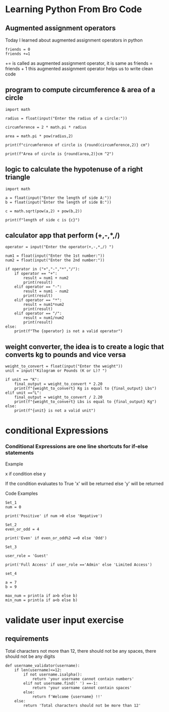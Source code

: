 # Learning Python From Bro Code 

## Augmented assignment operators

Today I learned about augmented assignment operators in python

```
friends = 0
friends +=1
```
+= is called as augmented assignment operator, it is same as friends = friends + 1
this augmented assignment operator helps us to write clean code


## program to compute circumference & area of a circle

```
import math

radius = float(input("Enter the radius of a circle:"))

circumference = 2 * math.pi * radius

area = math.pi * pow(radius,2)

print(f"circumference of circle is {round(circumference,2)} cm")

print(f"Area of circle is {round(area,2)}cm ^2")
```

## logic to calculate the hypotenuse of a right triangle
```
import math 

a = float(input("Enter the length of side A:"))
b = float(input("Enter the length of side B:"))

c = math.sqrt(pow(a,2) + pow(b,2))

print(f"length of side c is {c}")
```

## calculator app that perform (+,-,*,/)

```
operator = input("Enter the operator(+,-,*,/) ")

num1 = float(input("Enter the 1st number:"))
num2 = float(input("Enter the 2nd number:"))

if operator in ("+","-","*","/"):
    if operator == "+":
        result = num1 + num2
        print(result)
    elif operator == "-":
        result = num1 - num2
        print(result)
    elif operator == "*":
        result = num1*num2
        print(result)
    elif operator == "/":
        result = num1/num2
        print(result)
else:
    print(f"The {operator} is not a valid operator")
```

## weight converter, the idea is to create a logic that converts kg to pounds and vice versa
```
weight_to_convert = float(input("Enter the weight"))
unit = input("Kilogram or Pounds (K or L)? ")

if unit == "K":
    final_output = weight_to_convert * 2.20
    print(f"{weight_to_convert} Kg is equal to {final_output} Lbs")
elif unit =="L":
    final_output = weight_to_convert / 2.20
    print(f"{weight_to_convert} Lbs is equal to {final_output} Kg")
else:
    print(f"{unit} is not a valid unit")
```

# conditional Expressions

### Conditional Expressions are one line shortcuts for if-else statements

Example 

x if condition else y

If the condition evaluates to True 'x' will be returned else 'y' will be returned

Code Examples

```
Set_1
num = 0

print('Positive' if num >0 else 'Negative')

Set_2
even_or_odd = 4

print('Even' if even_or_odd%2 ==0 else 'Odd')

Set_3

user_role = 'Guest'

print('Full Access' if user_role =='Admin' else 'Limited Access')

set_4

a = 7
b = 9

max_num = print(a if a>b else b)
min_num = print(a if a<b else b)

```

# validate user input exercise

## requirements

Total characters not more than 12, there should not be any spaces, there should not be any digits
```
def username_validator(username):
    if len(username)<=12: 
        if not username.isalpha():
            return 'your username cannot contain numbers'
        elif not username.find(' ') ==-1:
            return 'your username cannot contain spaces'
        else:
            return f'Welcome {username} !!'
    else: 
        return 'Total characters should not be more than 12'
```








